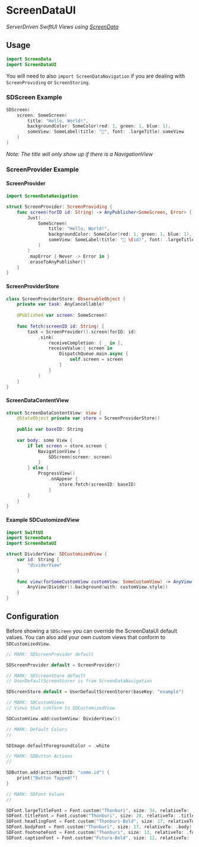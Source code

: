 # ScreenDataUI

*ServerDriven SwiftUI Views using [ScreenData](https://serverdriven.github.io/ScreenData/)*


## Usage

```swift
import ScreenData
import ScreenDataUI
```


You will need to also `import ScreenDataNavigation` if you are dealing with `ScreenProviding` or `ScreenStoring`.

### SDScreen Example

```swift
SDScreen(
    screen: SomeScreen(
        title: "Hello, World!",
        backgroundColor: SomeColor(red: 1, green: 1, blue: 1),
        someView: SomeLabel(title: "👋", font: .largeTitle).someView
    )
)
```

*Note: The title will only show up if there is a NavigationView*

### ScreenProvider Example

#### ScreenProvider
```swift
import ScreenDataNavigation

struct ScreenProvider: ScreenProviding {
    func screen(forID id: String) -> AnyPublisher<SomeScreen, Error> {
        Just(
            SomeScreen(
                title: "Hello, World!",
                backgroundColor: SomeColor(red: 1, green: 1, blue: 1),
                someView: SomeLabel(title: "👋 \(id)", font: .largeTitle).someView
            )
        )
        .mapError { Never -> Error in }
        .eraseToAnyPublisher()
    }
}
```

#### ScreenProviderStore

```swift
class ScreenProviderStore: ObservableObject {
    private var task: AnyCancellable?
    
    @Published var screen: SomeScreen?
    
    func fetch(screenID id: String) {
        task = ScreenProvider().screen(forID: id)
            .sink(
                receiveCompletion: { _ in },
                receiveValue:{ screen in
                    DispatchQueue.main.async {
                        self.screen = screen
                    }
                }
            )
    }
}
```

#### ScreenDataContentView

```swift
struct ScreenDataContentView: View {
    @StateObject private var store = ScreenProviderStore()
    
    public var baseID: String
    
    var body: some View {
        if let screen = store.screen {
            NavigationView {
                SDScreen(screen: screen)
            }
        } else {
            ProgressView()
                .onAppear {
                    store.fetch(screenID: baseID)
                }
        }
    }
}
```

#### Example SDCustomizedView

```swift
import SwiftUI
import ScreenData
import ScreenDataUI

struct DividerView: SDCustomizedView {
    var id: String {
        "dividerView"
    }
    
    func view(forSomeCustomView customView: SomeCustomView) -> AnyView {
        AnyView(Divider().background(with: customView.style))
    }
}
```

## Configuration

Before showing a `SDScreen` you can override the ScreenDataUI default values. You can also add your own custom views that conform to `SDCustomizedView`.

```swift
// MARK: SDScreenProvider default

SDScreenProvider.default = ScreenProvider()

// MARK: SDScreenStore default
// UserDefaultScreenStorer is from ScreenDataNavigation

SDScreenStore.default = UserDefaultScreenStorer(baseKey: "example")

// MARK: SDCustomViews
// Views that conform to SDCustomizedView

SDCustomView.add(customView: DividerView())

// MARK: Default Colors
//

SDImage.defaultForegroundColor = .white

// MARK: SDButton Actions
//

SDButton.add(actionWithID: "some.id") {
    print("Button Tapped!")
}

// MARK: SDFont Values
//

SDFont.largeTitleFont = Font.custom("Thonburi", size: 34, relativeTo: .largeTitle)
SDFont.titleFont = Font.custom("Thonburi", size: 28, relativeTo: .title)
SDFont.headlingFont = Font.custom("Thonburi-Bold", size: 17, relativeTo: .headline)
SDFont.bodyFont = Font.custom("Thonburi", size: 17, relativeTo: .body)
SDFont.footnoteFont = Font.custom("Thonburi", size: 13, relativeTo: .footnote)
SDFont.captionFont = Font.custom("Futura-Bold", size: 12, relativeTo: .caption)
```
